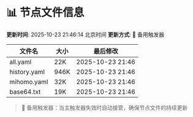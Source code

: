 # 📊 节点文件信息

**更新时间**: 2025-10-23 21:46:14 北京时间
**更新方式**: 🔄 备用触发器

| 文件名 | 大小 | 最后修改 |
|--------|------|----------|
| all.yaml | 22K | 2025-10-23 21:46 |
| history.yaml | 946K | 2025-10-23 21:46 |
| mihomo.yaml | 32K | 2025-10-23 21:46 |
| base64.txt | 19K | 2025-10-23 21:46 |

> 🔄 备用触发器：当主触发器失效时自动接管，确保节点文件的持续更新
